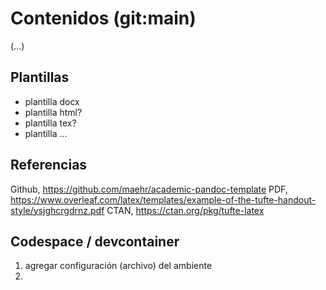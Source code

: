 # Contenidos (git:main)
(...)

## Plantillas
* plantilla docx
* plantilla html?
* plantilla tex?
* plantilla ...

## Referencias
Github, https://github.com/maehr/academic-pandoc-template
PDF, https://www.overleaf.com/latex/templates/example-of-the-tufte-handout-style/ysjghcrgdrnz.pdf
CTAN, https://ctan.org/pkg/tufte-latex 


## Codespace / devcontainer
1. agregar configuración (archivo) del ambiente
1. 